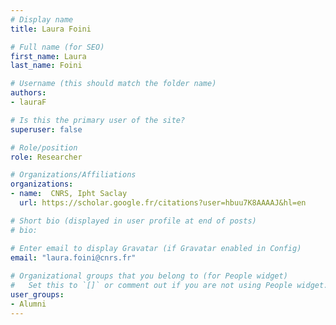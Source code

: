 ```yaml
---
# Display name
title: Laura Foini

# Full name (for SEO)
first_name: Laura
last_name: Foini

# Username (this should match the folder name)
authors:
- lauraF

# Is this the primary user of the site?
superuser: false

# Role/position
role: Researcher

# Organizations/Affiliations
organizations:
- name:  CNRS, Ipht Saclay
  url: https://scholar.google.fr/citations?user=hbuu7K8AAAAJ&hl=en

# Short bio (displayed in user profile at end of posts)
# bio: 

# Enter email to display Gravatar (if Gravatar enabled in Config)
email: "laura.foini@cnrs.fr"
  
# Organizational groups that you belong to (for People widget)
#   Set this to `[]` or comment out if you are not using People widget.  
user_groups: 
- Alumni
---
```

